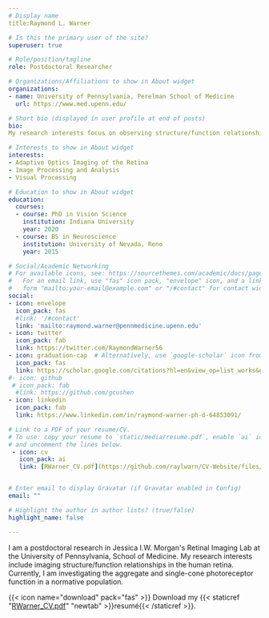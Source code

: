 ```yaml
---
# Display name
title:Raymond L. Warner

# Is this the primary user of the site?
superuser: true

# Role/position/tagline
role: Postdoctoral Researcher

# Organizations/Affiliations to show in About widget
organizations:
- name: University of Pennsylvania, Perelman School of Medicine
  url: https://www.med.upenn.edu/

# Short bio (displayed in user profile at end of posts)
bio: 
My research interests focus on observing structure/function relationships in the human eye. Specifically, my research utilizing diffraction-limited optical systems with the implementation of Adaptive Optics to image photoreceptors noninvasively.

# Interests to show in About widget
interests:
- Adaptive Optics Imaging of the Retina
- Image Processing and Analysis
- Visual Processing

# Education to show in About widget
education:
  courses:
  - course: PhD in Vision Science
    institution: Indiana University
    year: 2020
  - course: BS in Neuroscience
    institution: University of Nevada, Reno
    year: 2015

# Social/Academic Networking
# For available icons, see: https://sourcethemes.com/academic/docs/page-builder/#icons
#   For an email link, use "fas" icon pack, "envelope" icon, and a link in the
#   form "mailto:your-email@example.com" or "/#contact" for contact widget.
social:
- icon: envelope
  icon_pack: fas
  #link: '/#contact'
  link: 'mailto:raymond.warner@pennmedicine.upenn.edu'
- icon: twitter
  icon_pack: fab
  link: https://twitter.com/RaymondWarner56
- icon: graduation-cap  # Alternatively, use `google-scholar` icon from `ai` icon pack
  icon_pack: fas
  link: https://scholar.google.com/citations?hl=en&view_op=list_works&gmla=AJsN-F4Vg6RToJOSXPdU0Y3ss9Ac1dfx7ylsTaomGo9sX1nN3KbxNsZCbZIcLcz4cKKW8kDE8Dk2bdPnODPombP_NEBj4_OQiw&user=EsveMu0AAAAJ
#- icon: github
 # icon_pack: fab
  #link: https://github.com/gcushen
- icon: linkedin
  icon_pack: fab
  link: https://www.linkedin.com/in/raymond-warner-ph-d-64853091/

# Link to a PDF of your resume/CV.
# To use: copy your resume to `static/media/resume.pdf`, enable `ai` icons in `params.toml`, 
# and uncomment the lines below.
 - icon: cv
   icon_pack: ai
   link: [RWarner_CV.pdf](https://github.com/raylwarn/CV-Website/files/8645720/RWarner_CV.pdf)


# Enter email to display Gravatar (if Gravatar enabled in Config)
email: ""

# Highlight the author in author lists? (true/false)
highlight_name: false

---
```


I am a postdoctoral research in Jessica I.W. Morgan's Retinal Imaging Lab at the University of Pennsylvania, School of Medicine. My research interests include imaging structure/function relationships in the human retina. Currently, I am investigating the aggregate and single-cone photoreceptor function in a normative population.  


{{< icon name="download" pack="fas" >}} Download my {{< staticref "[RWarner_CV.pdf](https://github.com/raylwarn/CV-Website/files/8645735/RWarner_CV.pdf)" "newtab" >}}resumé{{< /staticref >}}.
